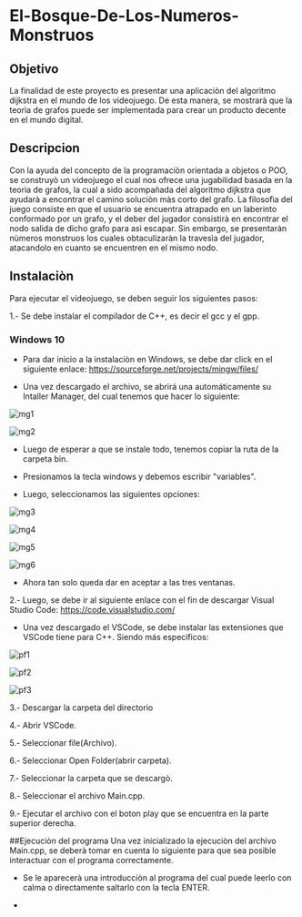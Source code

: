 # El-Bosque-De-Los-Numeros-Monstruos
## Objetivo
La finalidad de este proyecto es presentar una aplicaciòn del algorìtmo dijkstra en el mundo de los videojuego. De esta manera, se mostrarà que la teorìa de grafos puede ser implementada para crear un producto decente en el mundo digital.
## Descripcion
Con la ayuda del concepto de la programaciòn orientada a objetos o POO, se construyò un videojuego el cual nos ofrece una jugabilidad basada en la teorìa de grafos, la cual a sido acompañada del algoritmo dijkstra que ayudarà a  encontrar el camino soluciòn màs corto del grafo.
La filosofìa del juego consiste en que el usuario se encuentra atrapado en un laberinto conformado por un grafo, y el deber del jugador consistirà en encontrar el nodo salida de dicho grafo para asì escapar. Sin embargo, se presentaràn nùmeros monstruos los cuales obtaculizaràn la travesìa del jugador, atacandolo en cuanto se encuentren en el mismo nodo.
## Instalaciòn
Para ejecutar el videojuego, se deben seguir los siguientes pasos:

1.- Se debe instalar el compilador de C++, es decir el gcc y el gpp.
### Windows 10
* Para dar inicio a la instalaciòn en Windows, se debe dar click en el siguiente enlace:
https://sourceforge.net/projects/mingw/files/

* Una vez descargado el archivo, se abrirá una automáticamente su Intaller Manager, del cual tenemos que hacer lo siguiente:

![mg1](https://user-images.githubusercontent.com/82000556/168502766-842a0313-8d42-4cad-93a5-e8ef668660db.jpg)

![mg2](https://user-images.githubusercontent.com/82000556/168502784-0559faca-b6ad-4cee-bee7-20fc23b9b64b.jpg)

* Luego de esperar a que se instale todo, tenemos copiar la ruta de la carpeta bin.

* Presionamos la tecla windows y debemos escribir "variables".

* Luego, seleccionamos las siguientes opciones:

![mg3](https://user-images.githubusercontent.com/82000556/168502788-615a89ea-8fc6-4a09-9d1d-2b35bb7d27f1.jpg)

![mg4](https://user-images.githubusercontent.com/82000556/168502810-8a49fc76-fcdd-4188-b52a-9ebb762c8881.jpg)

![mg5](https://user-images.githubusercontent.com/82000556/168502825-163720d8-7a4a-4c73-a6c3-ce9244166f06.jpg)

![mg6](https://user-images.githubusercontent.com/82000556/168502836-8c3bbeb1-9eb2-4db3-8d68-ba2d0e3367ea.jpg)

* Ahora tan solo queda dar en aceptar a las tres ventanas.

2.- Luego, se debe ir al siguiente enlace con el fin de descargar Visual Studio Code: https://code.visualstudio.com/
* Una vez descargado el VSCode, se debe instalar las extensiones que VSCode tiene para C++. Siendo más específicos:

![pf1](https://user-images.githubusercontent.com/82000556/168502855-e3ae36ca-9e59-4068-af69-760a30b27ce0.jpg)

![pf2](https://user-images.githubusercontent.com/82000556/168502875-3239639a-7263-46bd-a252-ac915340cf8d.jpg)

![pf3](https://user-images.githubusercontent.com/82000556/168502883-fb344cc3-904e-41f5-91d7-b62bc0698aea.jpg)

3.- Descargar la carpeta del directorio

4.- Abrir VSCode.

5.- Seleccionar file(Archivo).

6.- Seleccionar Open Folder(abrir carpeta).

7.- Seleccionar la carpeta que se descargò.

8.- Seleccionar el archivo Main.cpp.

9.- Ejecutar el archivo con el boton play que se encuentra en la parte superior derecha.



##Ejecuciòn del programa
Una vez inicializado la ejecuciòn del archivo Main.cpp, se deberà tomar en cuenta lo siguiente para que sea posible interactuar con el programa correctamente.

* Se le aparecerà una introducciòn al programa del cual puede leerlo con calma o directamente saltarlo con la tecla ENTER.

* 
